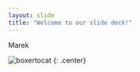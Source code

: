 ```yaml
---
layout: slide
title: "Welcome to our slide deck!"
---
```


Marek

![boxertocat](https://octodex.github.com/images/boxertocat_octodex.jpg)
{: .center}
